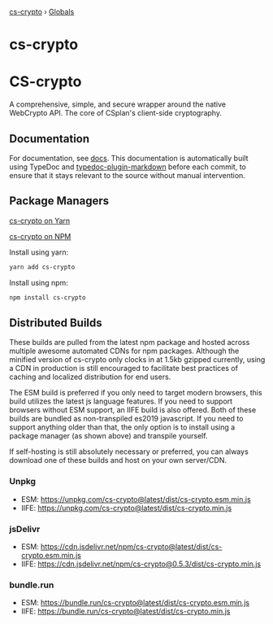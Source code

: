[cs-crypto](README.md) › [Globals](globals.md)

# cs-crypto

# CS-crypto
A comprehensive, simple, and secure wrapper around the native WebCrypto API. The core of CSplan's client-side cryptography.

## Documentation
For documentation, see [docs](docs/globals.md). This documentation is automatically built using TypeDoc and [typedoc-plugin-markdown](https://www.npmjs.com/package/typedoc-plugin-markdown) before each commit, to ensure that it stays relevant to the source without manual intervention.

## Package Managers
[cs-crypto on Yarn](https://yarn.pm/cs-crypto)

[cs-crypto on NPM](https://www.npmjs.com/package/cs-crypto)

Install using yarn:
```sh
yarn add cs-crypto
```
Install using npm:
```sh
npm install cs-crypto
```

## Distributed Builds
These builds are pulled from the latest npm package and hosted across multiple awesome automated CDNs for npm packages. Although the minified version of cs-crypto only clocks in at 1.5kb gzipped currently, using a CDN in production is still encouraged to facilitate best practices of caching and localized distribution for end users.

The ESM build is preferred if you only need to target modern browsers, this build utilizes the latest js language features. If you need to support browsers without ESM support, an IIFE build is also offered. Both of these builds are bundled as non-transpiled es2019 javascript. If you need to support anything older than that, the only option is to install using a package manager (as shown above) and transpile yourself.

If self-hosting is still absolutely necessary or preferred, you can always download one of these builds and host on your own server/CDN.

### Unpkg
- ESM: https://unpkg.com/cs-crypto@latest/dist/cs-crypto.esm.min.js
- IIFE: https://unpkg.com/cs-crypto@latest/dist/cs-crypto.min.js

### jsDelivr
- ESM: https://cdn.jsdelivr.net/npm/cs-crypto@latest/dist/cs-crypto.esm.min.js
- IIFE: https://cdn.jsdelivr.net/npm/cs-crypto@0.5.3/dist/cs-crypto.min.js

### bundle.run
- ESM: https://bundle.run/cs-crypto@latest/dist/cs-crypto.esm.min.js
- IIFE: https://bundle.run/cs-crypto@latest/dist/cs-crypto.min.js
